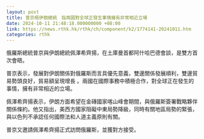 ```yaml
---
layout: post
title: 普京晤伊朗總統　指兩國對全球正發生事情擁有非常相近立場
date: 2024-10-11 21:48:18.000000000 +08:00
link: https://news.rthk.hk/rthk/ch/component/k2/1774141-20241011.htm
categories: rthk
---
```


俄羅斯總統普京與伊朗總統佩澤希齊揚，在土庫曼首都阿什哈巴德會談，是雙方首次會晤。

普京表示，發展對伊朗關係對俄羅斯而言具優先意義，雙邊關係發展順利，雙邊貿易勢頭良好，貿易額呈現增長 。兩國在國際事務中積極合作，對全球正在發生的事情，擁有非常相近的立場。

佩澤希齊揚表示，伊朗方面希望在金磚國家喀山峰會期間，與俄羅斯簽署戰略夥伴關係條約。他又指出，美西方國家阻礙中東局勢降級，同時有關地區局勢的緊張，與以色列不承認任何國際法和人道主義原則有關。

普京又邀請佩澤希齊揚正式訪問俄羅斯，並獲對方接受。
